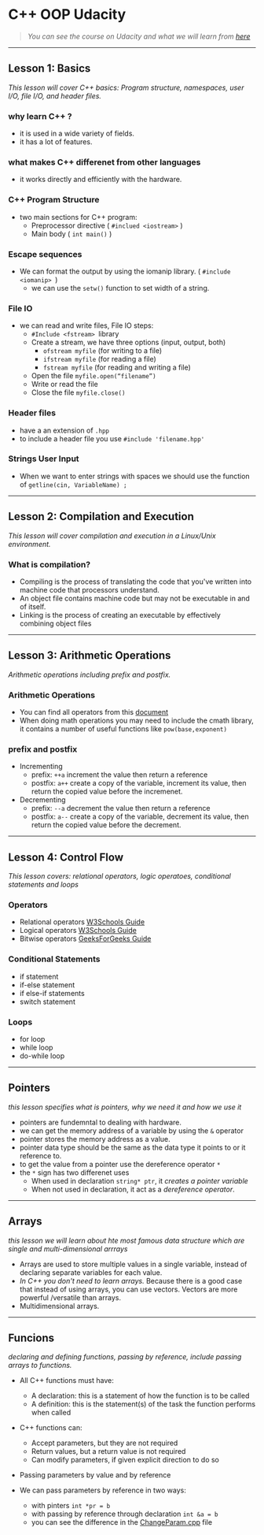# C++ OOP Udacity

> *You can see the course on Udacity and what we will learn from [here](https://www.udacity.com/course/c-for-programmers--ud210)*

---
## Lesson 1: Basics

*This lesson will cover C++ basics: Program structure, namespaces, user I/O, file I/O, and header files.*


### why learn C++ ?

- it is used in a wide variety of fields.
- it has a lot of features.

### what makes C++ differenet from other languages

- it works directly and efficiently with the hardware.


### C++ Program Structure

- two main sections for C++ program:
  - Preprocessor directive ( `#inclued <iostream>` )
  - Main body ( `int main()` )


### Escape sequences
- We can format the output by using the iomanip library. ( `#include <iomanip> `)
  - we can use the ` setw() ` function to set width of a string.

### File IO
- we can read and write files, File IO steps:
  - `#Include <fstream> `library 
  - Create a stream, we have three options (input, output, both)
      - `ofstream myfile` (for writing to a file)
      - `ifstream myfile` (for reading a file)
      - `fstream myfile`  (for reading and writing a file)
  - Open the file  `myfile.open(“filename”) `
  - Write or read the file
  - Close the file `myfile.close()`


###  Header files
- have a an extension of `.hpp`
- to include a header file you use `#include 'filename.hpp'`


### Strings User Input
- When we want to enter strings with spaces we should use the function of `getline(cin, VariableName) ;`

---
## Lesson 2: Compilation and Execution

*This lesson will cover compilation and execution in a Linux/Unix environment.*

### What is compilation?
- Compiling is the process of translating the code that you've written into machine code that processors understand.
- An object file contains machine code but may not be executable in and of itself.
- Linking is the process of creating an executable by effectively combining object files

---
## Lesson 3: Arithmetic Operations

*Arithmetic operations including prefix and postfix.*

### Arithmetic Operations 
- You can find all operators from this [document](http://www.cplusplus.com/doc/tutorial/operators/)
- When doing math operations you may need to include the cmath library, it contains a number of useful functions like `pow(base,exponent) `

### prefix and postfix
- Incrementing
  - prefix: `++a` increment the value then return a reference 
  - postfix: `a++` create a copy of the variable, increment its value, then return the copied value before the incremenet.
- Decrementing
  - prefix: `--a` decrement the value then return a reference 
  - postfix: `a--` create a copy of the variable, decrement its value, then return the copied value before the decrement.

---
## Lesson 4: Control Flow
*This lesson covers: relational operators, logic operatoes, conditional statements and loops*

### Operators
- Relational operators [W3Schools Guide](https://www.w3schools.com/cpp/cpp_operators_comparison.asp)
- Logical operators [W3Schools Guide](https://www.w3schools.com/cpp/cpp_operators_logical.asp)
- Bitwise operators [GeeksForGeeks Guide](https://www.geeksforgeeks.org/bitwise-operators-in-c-cpp/)

### Conditional Statements
- if statement
- if-else statement
- if else-if statements
- switch statement


### Loops
- for loop
- while loop
- do-while loop

---
## Pointers
*this lesson specifies what is pointers, why we need it and how we use it*

- pointers are fundemntal to dealing with hardware.
- we can get the memory address of a variable by using the `&` operator
- pointer stores the memory address as a value.
- pointer data type should be the same as the data type it points to or it reference to.
- to get the value from a pointer use the dereference operator `*`
- the `*` sign has two differenet uses 
  - When used in declaration `string* ptr`, it *creates a pointer variable*
  - When not used in declaration, it act as a *dereference operator*.

---
## Arrays
*this lesson we will learn about hte most famous data structure which are single and multi-dimensional arrrays*

- Arrays are used to store multiple values in a single variable, instead of declaring separate variables for each value.
- *In C++ you don't need to learn arrays.* Because there is a good case that instead of using arrays, you can use vectors. Vectors are more powerful /versatile than arrays.
- Multidimensional arrays.

---
## Funcions
*declaring and defining functions, passing by reference, include passing arrays to functions.*

- All C++ functions must have:
  - A declaration: this is a statement of how the function is to be called
  - A definition: this is the statement(s) of the task the function performs when called


- C++ functions can:
  - Accept parameters, but they are not required
  - Return values, but a return value is not required
  - Can modify parameters, if given explicit direction to do so
- Passing parameters by value and by reference
- We can pass parameters by reference in two ways:
  - with pinters `int *pr = b`
  - with passing by reference through declaration `int &a = b`
  - you can see the difference in the [ChangeParam.cpp]() file


